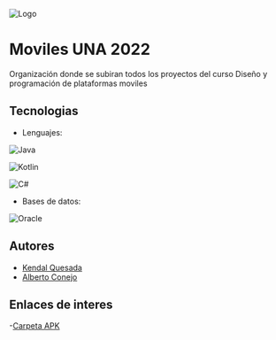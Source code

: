 
![Logo](https://stringfixer.com/files/237245137.jpg)


# Moviles UNA 2022

Organización donde se subiran todos los proyectos del curso Diseño y programación de 
plataformas moviles 


## Tecnologias
- Lenguajes:

![Java](https://img.shields.io/badge/Java-FA9D0B?style=for-the-badge&logo=java&logoColor=white)

![Kotlin](https://img.shields.io/badge/Kotlin-ea820f?style=for-the-badge&logo=kotlin&logoColor=white)

![C#](https://img.shields.io/badge/C%23-631F74?style=for-the-badge&logo=c-sharp&logoColor=white)

- Bases de datos: 

![Oracle](https://img.shields.io/badge/oracle-dc1e21?style=for-the-badge&logo=oracle&logoColor=white)
## Autores

- [Kendal Quesada](https://www.github.com/kendalqb1)
- [Alberto Conejo](https://github.com/AlbertoConejo7)


## Enlaces de interes

-[Carpeta APK](https://drive.google.com/drive/folders/1eK6mPUNe6aaPQepKAyCNaontgHG062B0?usp=sharing)
